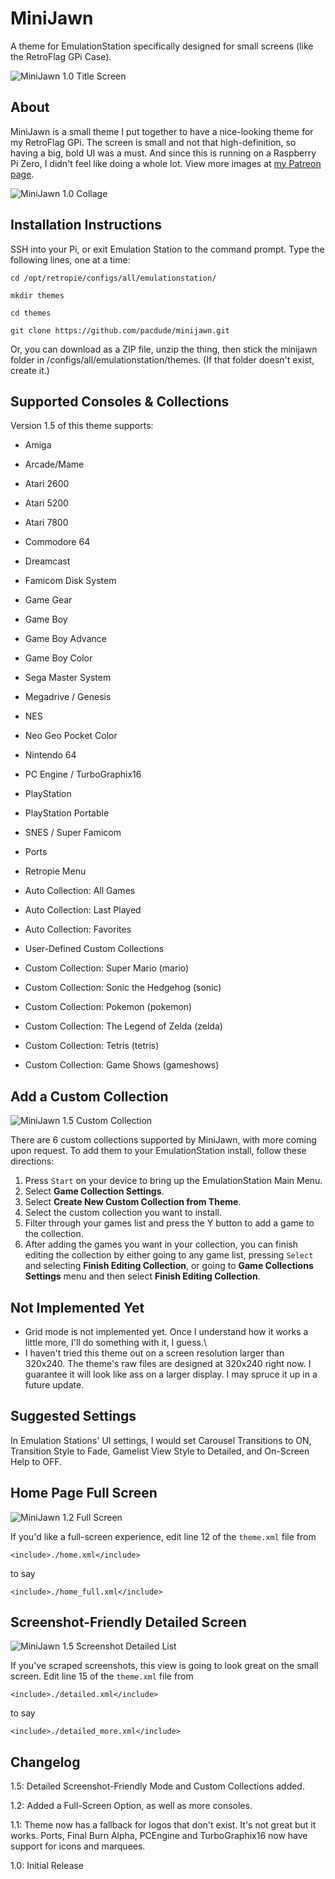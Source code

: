 # MiniJawn
A theme for EmulationStation specifically designed for small screens (like the RetroFlag GPi Case). 

![MiniJawn 1.0 Title Screen](https://i.imgur.com/hpfxnKr.jpg "MiniJawn 1.0 Title Screen")

## About
MiniJawn is a small theme I put together to have a nice-looking theme for my RetroFlag GPi. The screen is small and not that high-definition, so having a big, bold UI was a must. And since this is running on a Raspberry Pi Zero, I didn't feel like doing a whole lot. View more images at [my Patreon page](https://www.patreon.com/posts/27746437).

![MiniJawn 1.0 Collage](https://preview.redd.it/nq9uypzhsi531.png?width=960&crop=smart&auto=webp&s=e3635d75cbaab23a8ed079357b3e74b5e5a4600e "MiniJawn 1.0 Collage")

## Installation Instructions
SSH into your Pi, or exit Emulation Station to the command prompt. Type the following lines, one at a time:

`cd /opt/retropie/configs/all/emulationstation/`

`mkdir themes`

`cd themes`

`git clone https://github.com/pacdude/minijawn.git`

Or, you can download as a ZIP file, unzip the thing, then stick the minijawn folder in /configs/all/emulationstation/themes. (If that folder doesn't exist, create it.)

## Supported Consoles & Collections
Version 1.5 of this theme supports:
- Amiga
- Arcade/Mame
- Atari 2600
- Atari 5200
- Atari 7800
- Commodore 64
- Dreamcast
- Famicom Disk System
- Game Gear
- Game Boy
- Game Boy Advance
- Game Boy Color
- Sega Master System
- Megadrive / Genesis
- NES
- Neo Geo Pocket Color
- Nintendo 64
- PC Engine / TurboGraphix16
- PlayStation
- PlayStation Portable
- SNES / Super Famicom
- Ports

- Retropie Menu
- Auto Collection: All Games
- Auto Collection: Last Played
- Auto Collection: Favorites
- User-Defined Custom Collections
- Custom Collection: Super Mario (mario)
- Custom Collection: Sonic the Hedgehog (sonic)
- Custom Collection: Pokemon (pokemon)
- Custom Collection: The Legend of Zelda (zelda)
- Custom Collection: Tetris (tetris)
- Custom Collection: Game Shows (gameshows)

## Add a Custom Collection
![MiniJawn 1.5 Custom Collection](https://i.imgur.com/0aH2ICO.png "MiniJawn 1.5 Custom Collection")

There are 6 custom collections supported by MiniJawn, with more coming upon request. To add them to your EmulationStation install, follow these directions:

1. Press `Start` on your device to bring up the EmulationStation Main Menu. 
2. Select __Game Collection Settings__.
3. Select __Create New Custom Collection from Theme__.
4. Select the custom collection you want to install.
5. Filter through your games list and press the Y button to add a game to the collection.
6. After adding the games you want in your collection, you can finish editing the collection by either going to any game list, pressing `Select` and selecting __Finish Editing Collection__, or going to __Game Collections Settings__ menu and then select __Finish Editing Collection__.

## Not Implemented Yet
- Grid mode is not implemented yet. Once I understand how it works a little more, I'll do something with it, I guess.\
- I haven't tried this theme out on a screen resolution larger than 320x240. The theme's raw files are designed at 320x240 right now. I guarantee it will look like ass on a larger display. I may spruce it up in a future update.

## Suggested Settings
In Emulation Stations' UI settings, I would set Carousel Transitions to ON, Transition Style to Fade, Gamelist View Style to Detailed, and On-Screen Help to OFF.

## Home Page Full Screen
![MiniJawn 1.2 Full Screen](https://i.imgur.com/7J0JrHQ.png "MiniJawn Full Screen")

If you'd like a full-screen experience, edit line 12 of the `theme.xml` file from

`<include>./home.xml</include>`

to say 

`<include>./home_full.xml</include>`

## Screenshot-Friendly Detailed Screen
![MiniJawn 1.5 Screenshot Detailed List](https://i.imgur.com/fzkX2Gm.png "MiniJawn Detailed List")

If you've scraped screenshots, this view is going to look great on the small screen. Edit line 15 of the `theme.xml` file from

`<include>./detailed.xml</include>`

to say

`<include>./detailed_more.xml</include>`

## Changelog
1.5: Detailed Screenshot-Friendly Mode and Custom Collections added.

1.2: Added a Full-Screen Option, as well as more consoles.

1.1: Theme now has a fallback for logos that don't exist. It's not great but it works. Ports, Final Burn Alpha, PCEngine and TurboGraphix16 now have support for icons and marquees.

1.0: Initial Release

